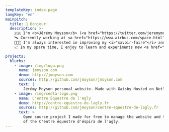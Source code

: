 ```yaml
---
templateKey: index-page
langKey: "en"
mainpitch:
  title: 👋 Bonjour!
  description: >-
    🇫🇷 I'm <b>Jérémy Moyson</b> (<a href="https://twitter.com/jeremymoyson">@jeremymoyson</a>) a <a href="https://www.linkedin.com/in/jmoyson">Software Engineer</a> living in<b>Toulouse, France</b>.<br />
    🛰️ Currently working at <a href="https://www.airbus.com/space.html">Airbus Defence and Space</a> as a <b>Product Owner</b>.<br />
    👨🏻‍💻 I'm always interested in improving my <i>"savoir-faire"</i> and I try to share everything I learn on my <a href="https://jmoyson.com/blog">Blog</a>.<br />
    📈 In my spare time, I enjoy to learn and experiments new <a href="https://www.tradingview.com/u/jmoyson/">Trading ideas</a>.

projects:
  blurbs:
    - image: /img/logo.png
      name: jmoyson.com
      demo: http://jmoyson.com
      sources: http://github.com/jmoyson/jmoyson.com
      text: |
        Jérémy Moyson personal website. Made with Gatsby Hosted on Netlify.
    - image: /img/cedla-logo.png
      name: C'entre Équestre de l'Agly
      demo: http://centre-equestre-de-lagly.fr
      sources: http://github.com/jmoyson/centre-equestre-de-lagly.fr
      text: >
        Open source project I made for free to manage the website and the events
        of the C'entre équestre d'éspira de l'agly.
---
```


